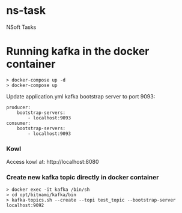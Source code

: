 # ns-task
NSoft Tasks

# Running kafka in the docker container
```
> docker-compose up -d
> docker-compose up
```

Update application.yml kafka bootstrap server to port 9093:
```
producer:
    bootstrap-servers:
        - localhost:9093
consumer:
    bootstrap-servers:
        - localhost:9093
```

### Kowl
Access kowl at:
http://localhost:8080

### Create new kafka topic directly in docker container
```
> docker exec -it kafka /bin/sh
> cd opt/bitnami/kafka/bin
> kafka-topics.sh --create --topi test_topic --bootstrap-server localhost:9092